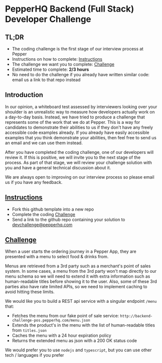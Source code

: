 # PepperHQ Backend (Full Stack) Developer Challenge

## TL;DR
* The coding challenge is the first stage of our interview process at Pepper
* Instructions on how to complete: [Instructions](#instructions)
* The challenge we want you to complete: [Challenge](#challenge)
* Estimated time to complete: **2/3 hours**
* No need to do the challenge if you already have written similar code: email us a link to that repo instead

## Introduction

In our opinion, a whiteboard test assessed by interviewers looking over your shoulder is an unrealistic way to measure how developers actually work on a day-to-day basis. Instead, we have tried to produce a challenge that represents some of the work that we do at Pepper.  This is a way for candidates to demonstrate their abilities to us if they don't have any freely accessible code examples already. If you already have easily accessible examples that you think demonstrate your abilities, then feel free to send us an email and we can use them instead. 

After you have completed the coding challenge, one of our developers will review it. If this is positive, we will invite you to the next stage of the process.  As part of that stage,  we will review your challenge solution with you and have a general technical discussion about it.

We are always open to improving on our interview process so please email us if you have any feedback.


## [Instructions](#instructions)

* Fork this github template into a new repo
* Complete the coding [Challenge](#challenge)
* Send a link to the github repo containing your solution to devchallenge@pepperhq.com


## [Challenge](#challenge)

When a user starts the ordering journey in a Pepper App, they are presented with a menu to select food & drinks from.

Menus are retrieved from a 3rd party such as a merchant's point of sales system. In some cases, a menu from the 3rd party won't map directly to our menu schema so we will need to extend it with extra information such as human-readable titles before showing it to the user. Also, some of these 3rd parties also have rate limited APIs, so we need to implement caching to avoid hitting these limits.

We would like you to build a REST api service with a singular endpoint `/menu` that:
* Fetches the menu from our fake point of sale service: `http://backend-challenge-pos.pepperhq.com/menu.json`
* Extends the product's in the menu with the list of human-readable titles from `titles.json`
* Caches the menu with a 24 hour expiration policy
* Returns the extended menu as json with a 200 OK status code

We would prefer you to use `nodejs` and `typescript`, but you can use other tech / languages if you prefer


